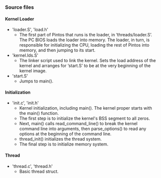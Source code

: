 ### Source files
#### Kernel Loader
- 'loader.S', 'load.h'
  * The first part of Pintos that runs is the loader, in ‘threads/loader.S’. The PC BIOS loads the loader into memory. The loader, in turn, is responsible for initializing the CPU, loading the rest of Pintos into memory, and then jumping to its start.
- 'kernel.lds.S'
  * The linker script used to link the kernel. Sets the load address of the kernel and arranges for ‘start.S’ to be at the very beginning of the kernel image.
- 'start.S'
  * Jumps to main().

#### Initialization
- 'init.c', 'init.h'
  * Kernel initialization, including main(). The kernel proper starts with the main() function.
  * The first step is to initialize the kernel's BSS segment to all zeros.
  * Next, main() calls read_command_line() to break the kernel command line into arguments, then parse_options() to read any options at the beginning of the command line.
  * thread_init() initializes the thread system.
  * The final step is to initialize memory system.

#### Thread
- 'thread.c', 'thread.h'
  * Basic thread struct.
